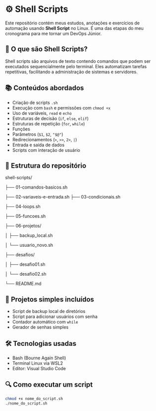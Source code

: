 # ⚙️ Shell Scripts

Este repositório contém meus estudos, anotações e exercícios de automação usando **Shell Script** no Linux. É uma das etapas do meu cronograma para me tornar um DevOps Júnior.

## 📌 O que são Shell Scripts?
Shell scripts são arquivos de texto contendo comandos que podem ser executados sequencialmente pelo terminal. Eles automatizam tarefas repetitivas, facilitando a administração de sistemas e servidores.

## 📚 Conteúdos abordados
- Criação de scripts `.sh`
- Execução com `bash` e permissões com `chmod +x`
- Uso de variáveis, `read` e `echo`
- Estruturas de decisão (`if`, `else`, `elif`)
- Estruturas de repetição (`for`, `while`)
- Funções
- Parâmetros (`$1`, `$2`, `"$@"`)
- Redirecionamentos (`>`, `>>`, `2>`, `|`)
- Entrada e saída de dados
- Scripts com interação de usuário

## 📂 Estrutura do repositório
shell-scripts/

├── 01-comandos-basicos.sh

├── 02-variaveis-e-entrada.sh
├── 03-condicionais.sh

├── 04-loops.sh

├── 05-funcoes.sh

├── 06-projetos/

│ ├── backup_local.sh

│ └── usuario_novo.sh

├── desafios/

│ ├── desafio01.sh

│ └── desafio02.sh

└── README.md


## 🚀 Projetos simples incluídos
- Script de backup local de diretórios
- Script para adicionar usuários com senha
- Contador automático com `while`
- Gerador de senhas simples

## 🛠️ Tecnologias usadas
- Bash (Bourne Again Shell)
- Terminal Linux via WSL2
- Editor: Visual Studio Code

## 🔍 Como executar um script
```bash
chmod +x nome_do_script.sh
./nome_do_script.sh
